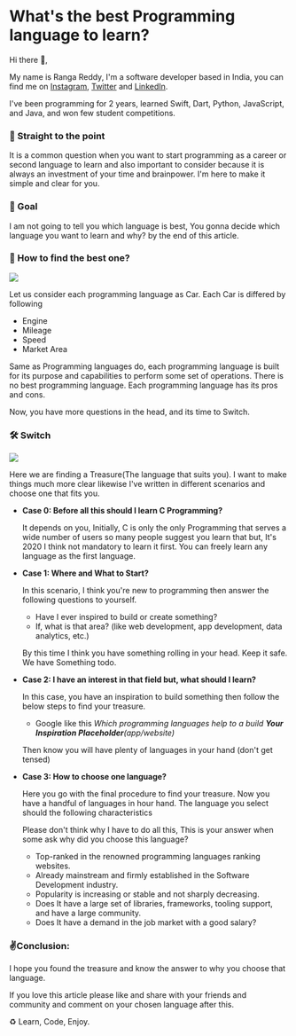 # What's the best Programming language to learn?


Hi there 👋, 


My name is Ranga Reddy, I'm a software developer based in India, you can find me on [Instagram](https://www.instagram.com/irangareddy/), [Twitter](https://twitter.com/irangareddy) and [LinkedIn](https://www.linkedin.com/in/irangareddy/).

I've been programming for 2 years, learned  Swift, Dart, Python, JavaScript, and Java, and won few student competitions.

### **🎯 Straight to the point**

It is a common question when you want to start programming as a career or second language to learn and also important to consider because it is always an investment of your time and brainpower. I'm here to make it simple and clear for you.

### **🚀 Goal**

I am not going to tell you which language is best, You gonna decide which language you want to learn and why? by the end of this article.

### **💎 How to find the best one?**

![](https://images.pexels.com/photos/1077785/pexels-photo-1077785.jpeg?auto=compress&cs=tinysrgb&dpr=2&w=500)
<!-- (Photo by Charles Kettor from Pexels) -->

Let us consider each programming language as Car. Each Car is differed by following

- Engine
- Mileage
- Speed
- Market Area

Same as Programming languages do, each programming language is built for its purpose and capabilities to perform some set of operations. There is no best programming language. Each programming language has its pros and cons.

Now, you have more questions in the head, and its time to Switch.

### **🛠 Switch**

![](https://images.pexels.com/photos/264771/pexels-photo-264771.jpeg?auto=compress&cs=tinysrgb&dpr=2&h=750&w=1260)

Here we are finding a Treasure(The language that suits you). I want to make things much more clear likewise I've written in different scenarios and choose one that fits you.

- **Case 0: Before all this should I learn C Programming?**

    It depends on you, Initially, C is only the only Programming that serves a wide number of users so many people suggest you learn that but, It's 2020 I think not mandatory to learn it first. You can freely learn any language as the first language.

- **Case 1: Where and What to Start?**

    In this scenario, I think you're new to programming then answer the following questions to yourself.
    - Have I ever inspired to build or create something?
    - If, what is that area? (like web development, app development, data analytics, etc.)

    By this time I think you have something rolling in your head. Keep it safe. We have Something todo.

- **Case 2: I have an interest in that field but, what should I learn?**

    In this case, you have an inspiration to build something then follow the below steps to find your treasure.

    - Google like this *Which programming languages help to a build __Your Inspiration Placeholder__(app/website)*

    Then know you will have plenty of languages in your hand (don't get tensed)

- **Case 3: How to choose one language?** 

    Here you go with the final procedure to find your treasure. Now you have a handful of languages in hour hand. The language you select should the following characteristics

    Please don't think why I have to do all this, This is your answer when some ask why did you choose this language?

    - Top-ranked in the renowned programming languages ranking websites.
    - Already mainstream and firmly established in the Software Development industry.
    - Popularity is increasing or stable and not sharply decreasing.
    - Does It have a large set of libraries, frameworks, tooling support, and have a large community.
    -  Does It have a demand in the job market with a good salary?

### **✌️Conclusion:**

I hope you found the treasure and know the answer to why you choose that language.

If you love this article please like and share with your friends and community and comment on your chosen language after this.

♻️ Learn, Code, Enjoy.
